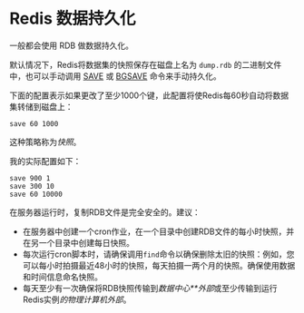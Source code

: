 # Redis 数据持久化

一般都会使用 RDB 做数据持久化。

默认情况下，Redis将数据集的快照保存在磁盘上名为 `dump.rdb` 的二进制文件中，也可以手动调用 [SAVE](https://redis.io/commands/save) 或 [BGSAVE](https://redis.io/commands/bgsave) 命令来手动持久化。

下面的配置表示如果更改了至少1000个键，此配置将使Redis每60秒自动将数据集转储到磁盘上：

```
save 60 1000
```

这种策略称为*快照*。

我的实际配置如下：

```
save 900 1
save 300 10
save 60 10000
```



在服务器运行时，复制RDB文件是完全安全的。建议：

- 在服务器中创建一个cron作业，在一个目录中创建RDB文件的每小时快照，并在另一个目录中创建每日快照。
- 每次运行cron脚本时，请确保调用`find`命令以确保删除太旧的快照：例如，您可以每小时拍摄最近48小时的快照，每天拍摄一两个月的快照。确保使用数据和时间信息命名快照。
- 每天至少有一次确保将RDB快照传输到*数据中心**外部*或至少传输到运行Redis实例*的物理计算机外部*。